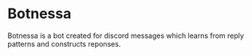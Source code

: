 # Botnessa

Botnessa is a bot created for discord messages which learns from reply patterns and constructs reponses.
